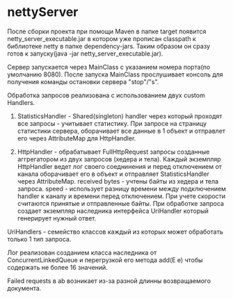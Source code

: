 # nettyServer

После сборки проекта при помощи Maven в папке target появится netty_server_executable.jar в котором уже прописан
classpath к библиотеке netty в папке dependency-jars. Таким образом он сразу готов к запуску(java -jar netty_server_executable.jar).

Сервер запускается через MainClass с указанием номера порта(по умолчанию 8080).
После запуска MainClass прослушивает консоль для получения команды остановки сервера "stop"/"s".

Обработка запросов реализована с использованием двух custom Handlers.

1. StatisticsHandler - Shared(singleton) handler через который проходят все запросы - учитывает статистику.
При запросе на страницу статистики сервера, оборачивает все данные в 1 объект и отправлет его через AttributeMap
для HttpHandler.

2. HttpHandler - обрабатывает FullHttpRequest запросы созданные аггрегатором из двух запросов (хедера и тела).
Каждый экземпляр HttpHandler ведет лог своего соеднинения и перед отключением от канала
оборачивает его в объект и отправляет StatisticsHandler через AttributeMap. 
received bytes - учтены байты из хедера и тела запроса.
speed - использует разницу времени между подключением handler к каналу и времени перед отключением. 
При учете скорости считаются принятые и отправленные байты.
При обработке запроса создает экземпляр наследника интерфейса UriHandler который генерирует нужный ответ.

UriHandlers - семейство классов каждый из которых может обработать только 1 тип запроса.

Лог реализован созданием класса наследника от ConcurrentLinkedQueue и перегрузкой его метода add(E e)
чтобы содержать не более 16 значений.

Failed requests в ab возникает из-за разной длинны возвращаемого документа.